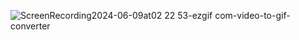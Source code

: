 ![ScreenRecording2024-06-09at02 22 53-ezgif com-video-to-gif-converter](https://github.com/Eljav04/Cybernetics/assets/144908643/b2ce1506-54d1-4c4f-9a66-f97bfbb62a22)
